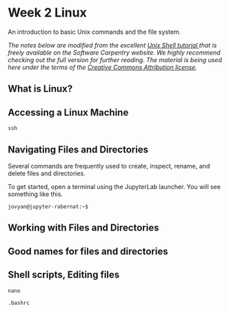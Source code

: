 # Week 2 Linux

An introduction to basic Unix commands and the file system.

*The notes below are modified from the excellent [Unix Shell tutorial ](http://swcarpentry.github.io/shell-novice/) that is freely available on the Software Carpentry website. We highly recommend checking out the full version for further reading. The material is being used here under the terms of the [Creative Commons Attribution license](https://creativecommons.org/licenses/by/4.0/).*

## What is Linux?

## Accessing a Linux Machine
~~~
ssh
~~~

## Navigating Files and Directories

Several commands are frequently used to create, inspect, rename, and delete files and directories.

To get started, open a terminal using the JupyterLab launcher. You will see
something like this.

~~~
jovyan@jupyter-rabernat:~$
~~~

## Working with Files and Directories

## Good names for files and directories

## Shell scripts, Editing files
~~~
nano
~~~
~~~
.bashrc
~~~
